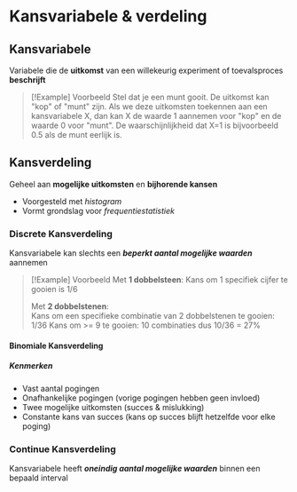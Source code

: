 # Kansvariabele & verdeling
## Kansvariabele

Variabele die de **uitkomst** van een willekeurig experiment of toevalsproces **beschrijft**

>[!Example] Voorbeeld
>Stel dat je een munt gooit. De uitkomst kan "kop" of "munt" zijn. Als we deze uitkomsten toekennen aan een kansvariabele X, dan kan X de waarde 1 aannemen voor "kop" en de waarde 0 voor "munt". De waarschijnlijkheid dat X=1 is bijvoorbeeld 0.5 als de munt eerlijk is.
## Kansverdeling

Geheel aan **mogelijke uitkomsten** en **bijhorende kansen**
- Voorgesteld met *histogram*
- Vormt grondslag voor *frequentiestatistiek*
### Discrete Kansverdeling

Kansvariabele kan slechts een ***beperkt aantal mogelijke waarden*** aannemen

> [!Example] Voorbeeld
> Met **1 dobbelsteen**:
> Kans om 1 specifiek cijfer te gooien is 1/6
>
> Met **2 dobbelstenen**:  
> Kans om een specifieke combinatie van 2 dobbelstenen te gooien: 1/36
> Kans om >= 9 te gooien: 10 combinaties dus 10/36 = 27%
> 

#### Binomiale Kansverdeling

##### Kenmerken
- Vast aantal pogingen
- Onafhankelijke pogingen (vorige pogingen hebben geen invloed)
- Twee mogelijke uitkomsten (succes & mislukking)
- Constante kans van succes (kans op succes blijft hetzelfde voor elke poging)

### Continue Kansverdeling

Kansvariabele heeft ***oneindig aantal mogelijke waarden*** binnen een bepaald interval
